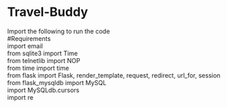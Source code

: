 # Travel-Buddy  
Import the following to run the code  
#Requirements  
import email  
from sqlite3 import Time  
from telnetlib import NOP  
from time import time  
from flask import Flask, render_template, request, redirect, url_for, session  
from flask_mysqldb import MySQL  
import MySQLdb.cursors  
import re
